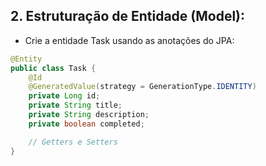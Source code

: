 
## 2. Estruturação de Entidade (Model):
* Crie a entidade Task usando as anotações do JPA:

```java
@Entity
public class Task {
    @Id
    @GeneratedValue(strategy = GenerationType.IDENTITY)
    private Long id;
    private String title;
    private String description;
    private boolean completed;

    // Getters e Setters
}
```
